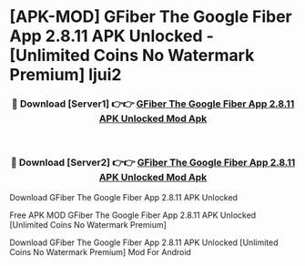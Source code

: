 # [APK-MOD] GFiber  The Google Fiber App 2.8.11 APK Unlocked - [Unlimited Coins No Watermark Premium] ljui2



<div align="center">
<h3>🔴 Download [Server1] 👉👉 <a href="https://momento.my/?title=GFiber__The_Google_Fiber_App_2.8.11_APK_Unlocked">GFiber  The Google Fiber App 2.8.11 APK Unlocked Mod Apk</a></h3><br>

<h3>🔴 Download [Server2] 👉👉 <a href="https://momento.my/?title=GFiber__The_Google_Fiber_App_2.8.11_APK_Unlocked">GFiber  The Google Fiber App 2.8.11 APK Unlocked Mod Apk</a></h3>
</div>



Download GFiber  The Google Fiber App 2.8.11 APK Unlocked 

Free APK MOD GFiber  The Google Fiber App 2.8.11 APK Unlocked [Unlimited Coins No Watermark Premium]

Download GFiber  The Google Fiber App 2.8.11 APK Unlocked [Unlimited Coins No Watermark Premium] Mod For Android

